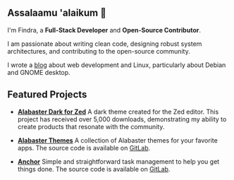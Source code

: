 ## Assalaamu 'alaikum 👋

I'm Findra, a **Full-Stack Developer** and **Open-Source Contributor**.

I am passionate about writing clean code, designing robust system architectures, and contributing to the open-source community.

I wrote a [blog](https://findrakecil.dev/blog) about web development and Linux, particularly about Debian and GNOME desktop.

## **Featured Projects**

* **[Alabaster Dark for Zed](https://github.com/findrakecil/alabaster-dark-zed-theme)**
A dark theme created for the Zed editor. This project has received over 5,000 downloads, demonstrating my ability to create products that resonate with the community.

* **[Alabaster Themes](https://alabaster-themes.pages.dev)**
A collection of Alabaster themes for your favorite apps. The source code is available on [GitLab](https://gitlab.com/findrakecil/alabaster-themes).

* **[Anchor](https://anchor.findrakecil.dev)**
Simple and straightforward task management to help you get things done. The source code is available on [GitLab](https://gitlab.com/findrakecil/anchor).

